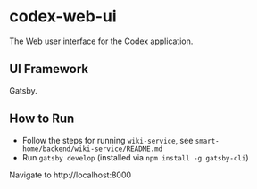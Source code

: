 # codex-web-ui
The Web user interface for the Codex application.

## UI Framework
Gatsby.

## How to Run
* Follow the steps for running `wiki-service`, see `smart-home/backend/wiki-service/README.md`
* Run `gatsby develop` (installed via `npm install -g gatsby-cli`)

Navigate to http://localhost:8000